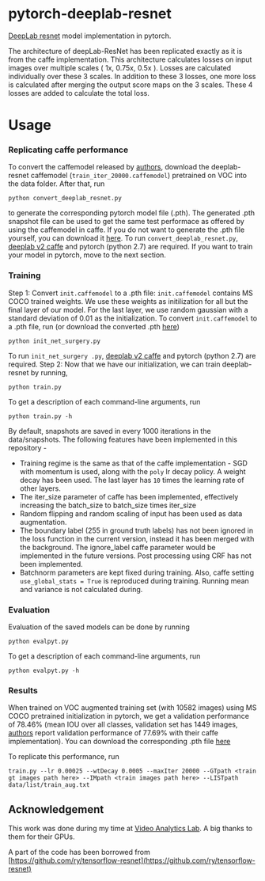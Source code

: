# pytorch-deeplab-resnet
[DeepLab resnet](https://arxiv.org/abs/1606.00915) model implementation in pytorch. 

The architecture of deepLab-ResNet has been replicated exactly as it is from the caffe implementation. This architecture calculates losses on input images over multiple scales ( 1x, 0.75x, 0.5x ). Losses are calculated individually over these 3 scales. In addition to these 3 losses, one more loss is calculated after merging the output score maps on the 3 scales. These 4 losses are added to calculate the total loss.

# Usage
### Replicating caffe performance
To convert the caffemodel released by [authors](https://arxiv.org/abs/1606.00915), download the deeplab-resnet caffemodel (`train_iter_20000.caffemodel`) pretrained on VOC into the data folder. After that, run
```
python convert_deeplab_resnet.py
```
to generate the corresponding pytorch model file (.pth). The generated .pth snapshot file can be used to get the same test performace as offered by using the caffemodel in caffe. If you do not want to generate the .pth file yourself, you can download it [here](https://drive.google.com/file/d/0BxhUwxvLPO7Tb210MFB5WmQ1elE/view?usp=sharing).
To run `convert_deeplab_resnet.py`, [deeplab v2 caffe](https://bitbucket.org/aquariusjay/deeplab-public-ver2) and pytorch (python 2.7) are required.
If you want to train your model in pytorch, move to the next section.
### Training 
Step 1: Convert `init.caffemodel` to a .pth file: `init.caffemodel` contains MS COCO trained weights. We use these weights as initilization for all but the final layer of our model. For the last layer, we use random gaussian with a standard deviation of 0.01 as the initialization.
To convert `init.caffemodel` to a .pth file, run (or download the converted .pth [here](https://drive.google.com/file/d/0BxhUwxvLPO7TMVNWWWhPUzNFVU0/view?usp=sharing))
```
python init_net_surgery.py
```
To run `init_net_surgery .py`, [deeplab v2 caffe](https://bitbucket.org/aquariusjay/deeplab-public-ver2) and pytorch (python 2.7) are required.
Step 2: Now that we have our initialization, we can train deeplab-resnet by running,
```
python train.py
```
To get a description of each command-line arguments, run
```
python train.py -h
```

By default, snapshots are saved in every 1000 iterations in the  data/snapshots.
The following features have been implemented in this repository -
* Training regime is the same as that of the caffe implementation - SGD with momentum is used, along with the `poly` lr decay policy. A weight decay has been used. The last layer has `10` times the learning rate of other layers.  
* The iter\_size parameter of caffe has been implemented, effectively increasing the batch\_size to batch\_size times iter\_size
* Random flipping and random scaling of input has been used as data augmentation.
* The boundary label (255 in ground truth labels) has not been ignored in the loss function in the current version, instead it has been merged with the background. The ignore\_label caffe parameter would be implemented in the future versions. Post processing using CRF has not been implemented.
* Batchnorm parameters are kept fixed during training. Also, caffe setting `use_global_stats = True` is reproduced during training. Running mean and variance is not calculated during.
### Evaluation
Evaluation of the saved models can be done by running
```
python evalpyt.py
```
To get a description of each command-line arguments, run
```
python evalpyt.py -h
```
### Results
When trained on VOC augmented training set (with 10582 images) using MS COCO pretrained initialization in pytorch, we get a validation performance of 78.46% (mean IOU over all classes, validation set has 1449 images, [authors](https://arxiv.org/abs/1606.00915) report validation performance of 77.69% with their caffe implementation).
You can download the corresponding .pth file [here](https://drive.google.com/file/d/0BxhUwxvLPO7TSktPZFpSRzJDems/view?usp=sharing)

To replicate this performance, run 
```
train.py --lr 0.00025 --wtDecay 0.0005 --maxIter 20000 --GTpath <train gt images path here> --IMpath <train images path here> --LISTpath data/list/train_aug.txt
```
## Acknowledgement
This work was done during my time at [Video Analytics Lab](http://val.serc.iisc.ernet.in/valweb/). A big thanks to them for their GPUs.
 
A part of the code has been borrowed from [https://github.com/ry/tensorflow-resnet](https://github.com/ry/tensorflow-resnet)
